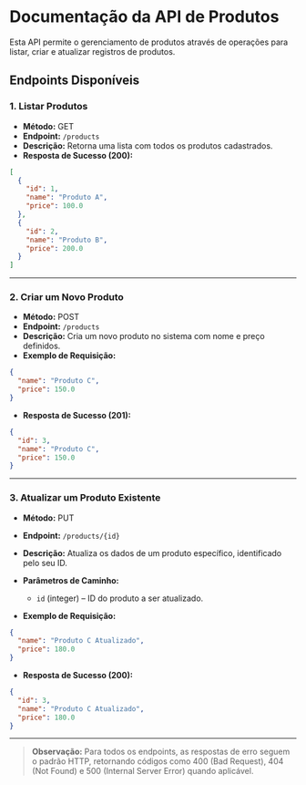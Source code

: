 
# Documentação da API de Produtos

Esta API permite o gerenciamento de produtos através de operações para listar, criar e atualizar registros de produtos.

## Endpoints Disponíveis

### 1. Listar Produtos

- **Método:** GET  
- **Endpoint:** `/products`  
- **Descrição:** Retorna uma lista com todos os produtos cadastrados.  
- **Resposta de Sucesso (200):**
```json
[
  {
    "id": 1,
    "name": "Produto A",
    "price": 100.0
  },
  {
    "id": 2,
    "name": "Produto B",
    "price": 200.0
  }
]
```

---

### 2. Criar um Novo Produto

- **Método:** POST  
- **Endpoint:** `/products`  
- **Descrição:** Cria um novo produto no sistema com nome e preço definidos.  
- **Exemplo de Requisição:**
```json
{
  "name": "Produto C",
  "price": 150.0
}
```
- **Resposta de Sucesso (201):**
```json
{
  "id": 3,
  "name": "Produto C",
  "price": 150.0
}
```

---

### 3. Atualizar um Produto Existente

- **Método:** PUT  
- **Endpoint:** `/products/{id}`  
- **Descrição:** Atualiza os dados de um produto específico, identificado pelo seu ID.  
- **Parâmetros de Caminho:**
  - `id` (integer) – ID do produto a ser atualizado.

- **Exemplo de Requisição:**
```json
{
  "name": "Produto C Atualizado",
  "price": 180.0
}
```
- **Resposta de Sucesso (200):**
```json
{
  "id": 3,
  "name": "Produto C Atualizado",
  "price": 180.0
}
```

---

> **Observação:** Para todos os endpoints, as respostas de erro seguem o padrão HTTP, retornando códigos como 400 (Bad Request), 404 (Not Found) e 500 (Internal Server Error) quando aplicável.
